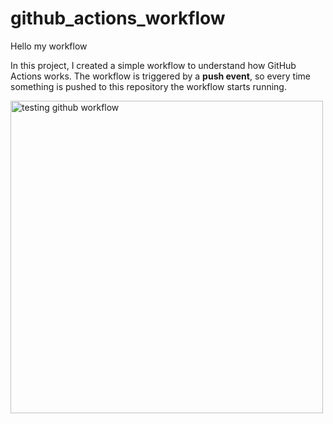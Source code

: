 # github_actions_workflow

Hello my workflow


In this project, I created a simple workflow to understand how GitHub Actions works.
The workflow is triggered by a **push event**, so every time something is pushed to this repository  the workflow starts running.

<img width="500" alt="testing github workflow" src="https://github.com/user-attachments/assets/942c0d5f-76ce-4c40-9cdc-9bbd5ee039d7">
